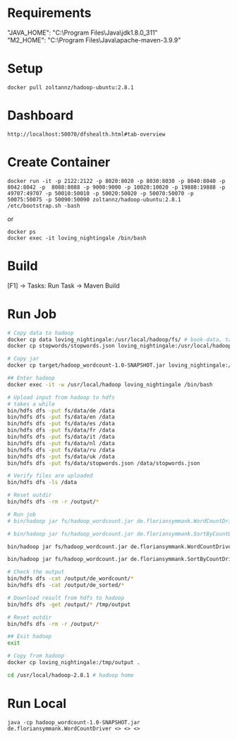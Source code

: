 # Requirements
"JAVA_HOME": "C:\\Program Files\\Java\\jdk1.8.0_311"  
"M2_HOME": "C:\\Program Files\\Java\\apache-maven-3.9.9"  

# Setup
`docker pull zoltannz/hadoop-ubuntu:2.8.1`  

# Dashboard
`http://localhost:50070/dfshealth.html#tab-overview`

# Create Container
```
docker run -it -p 2122:2122 -p 8020:8020 -p 8030:8030 -p 8040:8040 -p 8042:8042 -p  8088:8088 -p 9000:9000 -p 10020:10020 -p 19888:19888 -p 49707:49707 -p 50010:50010 -p 50020:50020 -p 50070:50070 -p 50075:50075 -p 50090:50090 zoltannz/hadoop-ubuntu:2.8.1 /etc/bootstrap.sh -bash
```  

or 

```
docker ps
docker exec -it loving_nightingale /bin/bash
```

# Build
[F1] -> Tasks: Run Task -> Maven Build

# Run Job
``` bash
# Copy data to hadoop
docker cp data loving_nightingale:/usr/local/hadoop/fs/ # book-data, takes a while
docker cp stopwords/stopwords.json loving_nightingale:/usr/local/hadoop/fs/data/ # stopwords

# Copy jar
docker cp target/hadoop_wordcount-1.0-SNAPSHOT.jar loving_nightingale:/usr/local/hadoop/fs/hadoop_wordcount.jar

## Enter hadoop
docker exec -it -w /usr/local/hadoop loving_nightingale /bin/bash

# Upload input from hadoop to hdfs
# takes a while
bin/hdfs dfs -put fs/data/de /data
bin/hdfs dfs -put fs/data/en /data
bin/hdfs dfs -put fs/data/es /data
bin/hdfs dfs -put fs/data/fr /data
bin/hdfs dfs -put fs/data/it /data
bin/hdfs dfs -put fs/data/nl /data
bin/hdfs dfs -put fs/data/ru /data
bin/hdfs dfs -put fs/data/uk /data
bin/hdfs dfs -put fs/data/stopwords.json /data/stopwords.json

# Verify files are uploaded
bin/hdfs dfs -ls /data

# Reset outdir
bin/hdfs dfs -rm -r /output/*

# Run job
# bin/hadoop jar fs/hadoop_wordcount.jar de.floriansymmank.WordCountDriver <lang> /data/<lang>/<lang>.txt /output/<lang>_wordcount /data/stopwords.json # first job: wordcount

# bin/hadoop jar fs/hadoop_wordcount.jar de.floriansymmank.SortByCountDriver /output/<lang>_wordcount/part-r-00000 /output/<lang>_sorted # second job: sort by count

bin/hadoop jar fs/hadoop_wordcount.jar de.floriansymmank.WordCountDriver en /data/en/en_10.txt /output/en_10_wordcount /data/stopwords.json

bin/hadoop jar fs/hadoop_wordcount.jar de.floriansymmank.SortByCountDriver /output/en_10_wordcount/part-r-00000 /output/de_100_sorted 

# Check the output
bin/hdfs dfs -cat /output/de_wordcount/*
bin/hdfs dfs -cat /output/de_sorted/*

# Download result from hdfs to hadoop
bin/hdfs dfs -get /output/* /tmp/output

# Reset outdir
bin/hdfs dfs -rm -r /output/*

## Exit hadoop
exit

# Copy from hadoop
docker cp loving_nightingale:/tmp/output .
```

``` bash
cd /usr/local/hadoop-2.8.1 # hadoop home
```

# Run Local
`java -cp hadoop_wordcount-1.0-SNAPSHOT.jar de.floriansymmank.WordCountDriver <> <> <>`